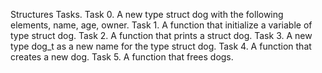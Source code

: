 Structures Tasks.
Task 0. A new type struct dog with the following elements, name, age, owner.
Task 1. A function that initialize a variable of type struct dog.
Task 2. A function that prints a struct dog.
Task 3. A new type dog_t as a new name for the type struct dog.
Task 4. A function that creates a new dog. 
Task 5. A function that frees dogs.
